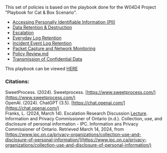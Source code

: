 This set of policies is based on the playbook done for the W04D4 Project "Playbook for Cat & Box Scenario".

- [Accessing Personally Identifiable Information (PII)](https://github.com/Blyzz616/BoxSOP/blob/main/policies/Accessing_PII.md)
- [Data Retention & Destruction](https://github.com/Blyzz616/BoxSOP/blob/main/policies/Data_Retention_%26_Destruction.md)
- [Escalation](https://github.com/Blyzz616/BoxSOP/blob/main/policies/Escalation.md)
- [Everyday Log Retention](https://github.com/Blyzz616/BoxSOP/blob/main/policies/Everyday_Log_Retention.md)
- [Incident Event Log Retention](https://github.com/Blyzz616/BoxSOP/blob/main/policies/Incident_Event_Log_Retention.md)
- [Packet Capture and Network Monitoring](https://github.com/Blyzz616/BoxSOP/blob/main/policies/Packet_Capture_and_Network_Monitoring.md)
- [Policy Review.md](https://github.com/Blyzz616/BoxSOP/blob/main/policies/Policy_Review.md)
- [Transmission of Confidential Data](https://github.com/Blyzz616/BoxSOP/blob/main/policies/Transmission_of_Confidential_Data.md)

This playbook can be viewed [HERE](https://github.com/Blyzz616/BoxSOP/tree/main)

### Citations:

SweetProcess. (2024). Sweetprocess. [https://www.sweetprocess.com/](https://www.sweetprocess.com/)  
OpenAI. (2024). ChatGPT (3.5). [https://chat.openai.com/](https://chat.openai.com/)  
Franks, L. (2024, March 14). Escalation Research Discussion [Lecture](https://cyber.compass.lighthouselabs.ca/p/2/activities/2984/lectures/649).
Information and Privacy Commissioner of Ontario (n.d.). Collection, use, and disclosure of personal information - IPC. Information ans Privacy Commissioner of Ontario. Retrieved March 14, 2024, from [https://www.ipc.on.ca/privacy-organizations/collection-use-and-disclosure-of-personal-information/](https://www.ipc.on.ca/privacy-organizations/collection-use-and-disclosure-of-personal-information/)
